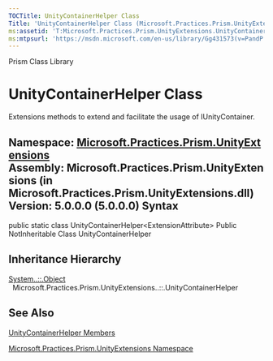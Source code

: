 ```yaml
---
TOCTitle: UnityContainerHelper Class
Title: 'UnityContainerHelper Class (Microsoft.Practices.Prism.UnityExtensions)'
ms:assetid: 'T:Microsoft.Practices.Prism.UnityExtensions.UnityContainerHelper'
ms:mtpsurl: 'https://msdn.microsoft.com/en-us/library/Gg431573(v=PandP.50)'
---
```


Prism Class Library

UnityContainerHelper Class
==========================

Extensions methods to extend and facilitate the usage of IUnityContainer.

**Namespace:** [Microsoft.Practices.Prism.UnityExtensions](https://msdn.microsoft.com/n:microsoft.practices.prism.unityextensions)
**Assembly:** Microsoft.Practices.Prism.UnityExtensions (in Microsoft.Practices.Prism.UnityExtensions.dll) Version: 5.0.0.0 (5.0.0.0)
Syntax
------

<span id="syntaxToggle"></span>public static class UnityContainerHelper&lt;ExtensionAttribute&gt; Public NotInheritable Class UnityContainerHelper

Inheritance Hierarchy
---------------------

<span id="familyToggle"></span>[System..::.Object](http://msdn2.microsoft.com/en-us/library/e5kfa45b)
  Microsoft.Practices.Prism.UnityExtensions..::.UnityContainerHelper

See Also
--------

<span id="seeAlsoToggle"></span>
[UnityContainerHelper Members](https://msdn.microsoft.com/allmembers.t:microsoft.practices.prism.unityextensions.unitycontainerhelper)

[Microsoft.Practices.Prism.UnityExtensions Namespace](https://msdn.microsoft.com/n:microsoft.practices.prism.unityextensions)
